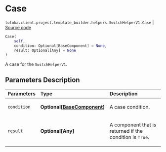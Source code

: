 # Case
`toloka.client.project.template_builder.helpers.SwitchHelperV1.Case` | [Source code](https://github.com/Toloka/toloka-kit/blob/v1.2.3/src/client/project/template_builder/helpers.py#L173)

```python
Case(
    self,
    condition: Optional[BaseComponent] = None,
    result: Optional[Any] = None
)
```

A case for the `SwitchHelperV1`.

## Parameters Description

| Parameters | Type | Description |
| :----------| :----| :-----------|
`condition`|**Optional\[[BaseComponent](toloka.client.project.template_builder.base.BaseComponent.md)\]**|<p>A case condition.</p>
`result`|**Optional\[Any\]**|<p>A component that is returned if the condition is `True`.</p>
